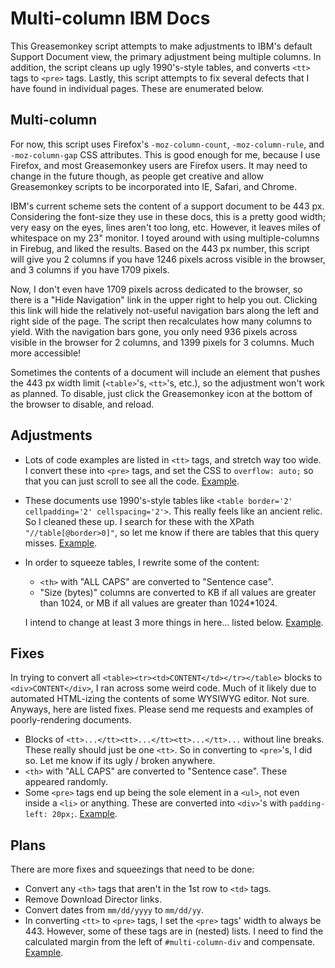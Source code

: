 Multi-column IBM Docs
=====================

This Greasemonkey script attempts to make adjustments to IBM's default Support Document view, the primary adjustment being multiple columns. In addition, the script cleans up ugly 1990's-style tables, and converts `<tt>` tags to `<pre>` tags. Lastly, this script attempts to fix several defects that I have found in individual pages. These are enumerated below.

Multi-column
------------

For now, this script uses Firefox's `-moz-column-count`, `-moz-column-rule`, and `-moz-column-gap` CSS attributes. This is good enough for me, because I use Firefox, and most Greasemonkey users are Firefox users. It may need to change in the future though, as people get creative and allow Greasemonkey scripts to be incorporated into IE, Safari, and Chrome.

IBM's current scheme sets the content of a support document to be 443 px. Considering the font-size they use in these docs, this is a pretty good width; very easy on the eyes, lines aren't too long, etc. However, it leaves miles of whitespace on my 23" monitor. I toyed around with using multiple-columns in Firebug, and liked the results. Based on the 443 px number, this script will give you 2 columns if you have 1246 pixels across visible in the browser, and 3 columns if you have 1709 pixels.

Now, I don't even have 1709 pixels across dedicated to the browser, so there is a "Hide Navigation" link in the upper right to help you out. Clicking this link will hide the relatively not-useful navigation bars along the left and right side of the page. The script then recalculates how many columns to yield. With the navigation bars gone, you only need 936 pixels across visible in the browser for 2 columns, and 1399 pixels for 3 columns. Much more accessible!

Sometimes the contents of a document will include an element that pushes the 443 px width limit (`<table>`'s, `<tt>`'s, etc.), so the adjustment won't work as planned. To disable, just click the Greasemonkey icon at the bottom of the browser to disable, and reload.

Adjustments
-----------

+   Lots of code examples are listed in `<tt>` tags, and stretch way too wide. I convert these into `<pre>` tags, and set the CSS to `overflow: auto;` so that you can just scroll to see all the code. [Example](http://www-01.ibm.com/support/docview.wss?rs=2044&uid=swg24024682).
+   These documents use 1990's-style tables like `<table border='2' cellpadding='2' cellspacing='2'>`. This really feels like an ancient relic. So I cleaned these up. I search for these with the XPath `"//table[@border>0]"`, so let me know if there are tables that this query misses. [Example](http://www-01.ibm.com/support/docview.wss?rs=2044&uid=swg24024682).
+   In order to squeeze tables, I rewrite some of the content:
    -   `<th>` with "ALL CAPS" are converted to "Sentence case".
    -   "Size (bytes)" columns are converted to KB if all values are greater than 1024, or MB if all values are greater than 1024*1024.

    I intend to change at least 3 more things in here... listed below. [Example](http://www-01.ibm.com/support/docview.wss?rs=2044&uid=swg24024682).

Fixes
-----

In trying to convert all `<table><tr><td>CONTENT</td></tr></table>` blocks to `<div>CONTENT</div>`, I ran across some weird code. Much of it likely due to automated HTML-izing the contents of some WYSIWYG editor. Not sure. Anyways, here are listed fixes. Please send me requests and examples of poorly-rendering documents.

+   Blocks of `<tt>...</tt><tt>...</tt><tt>...</tt>...` without line breaks. These really should just be one `<tt>`. So in converting to `<pre>`'s, I did so. Let me know if its ugly / broken anywhere.
+   `<th>` with "ALL CAPS" are converted to "Sentence case". These appeared randomly.
+   Some `<pre>` tags end up being the sole element in a `<ul>`, not even inside a `<li>` or anything. These are converted into `<div>`'s with `padding-left: 20px;`. [Example](http://www-01.ibm.com/support/docview.wss?rs=3352&context=SSDV2W&dc=D400&uid=swg24023138&loc=en_US&cs=UTF-8&lang=en&rss=ct3352rational).

Plans
-----

There are more fixes and squeezings that need to be done:

+   Convert any `<th>` tags that aren't in the 1st row to `<td>` tags.
+   Remove Download Director links.
+   Convert dates from `mm/dd/yyyy` to `mm/dd/yy`.
+   In converting `<tt>` to `<pre>` tags, I set the `<pre>` tags' width to always be 443. However, some of these tags are in (nested) lists. I need to find the calculated margin from the left of `#multi-column-div` and compensate. [Example](http://www-01.ibm.com/support/docview.wss?rs=3352&context=SSDV2W&dc=D400&uid=swg24023138&loc=en_US&cs=UTF-8&lang=en&rss=ct3352rational).